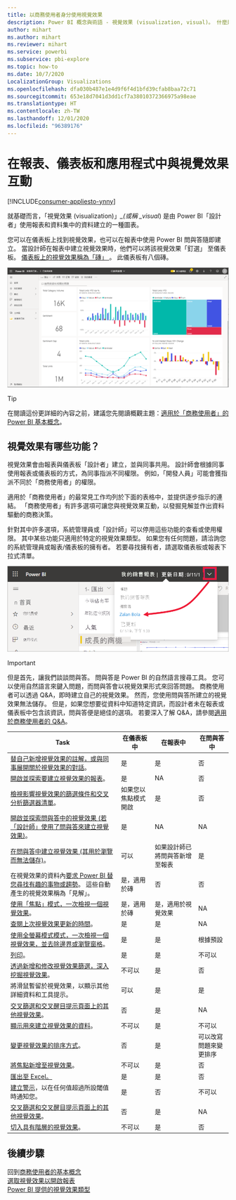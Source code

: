 ```yaml
---
title: 以商務使用者身分使用視覺效果
description: Power BI 概念與術語 - 視覺效果 (visualization, visual)。 什麼是 Power BI 視覺效果 (visualization, visual)。
author: mihart
ms.author: mihart
ms.reviewer: mihart
ms.service: powerbi
ms.subservice: pbi-explore
ms.topic: how-to
ms.date: 10/7/2020
LocalizationGroup: Visualizations
ms.openlocfilehash: dfa030b487e1e4d9f6f4d1bfd39cfab8baa72c71
ms.sourcegitcommit: 653e18d7041d3dd1cf7a38010372366975a98eae
ms.translationtype: HT
ms.contentlocale: zh-TW
ms.lasthandoff: 12/01/2020
ms.locfileid: "96389176"
---
```

# <a name="interact-with-visuals-in-reports-dashboards-and-apps"></a>在報表、儀表板和應用程式中與視覺效果互動

[!INCLUDE[consumer-appliesto-ynny](../includes/consumer-appliesto-ynny.md)]

就基礎而言，「視覺效果 (visualization)」*_(或稱 _visual*) 是由 Power BI「設計者」使用報表和資料集中的資料建立的一種圖表。 

您可以在儀表板上找到視覺效果，也可以在報表中使用 Power BI 問與答隨即建立。 當設計師在報表中建立視覺效果時，他們可以將該視覺效果「釘選」  至儀表板。 [儀表板上的視覺效果稱為「磚」  ](end-user-tiles.md)。 此儀表板有八個磚。 

![儀表板與磚](media/end-user-visualizations/power-bi-dashboard.png)

> [!TIP]
> 在閱讀這份更詳細的內容之前，建議您先閱讀概觀主題：[適用於「商務使用者」的 Power BI 基本概念](end-user-basic-concepts.md)。

## <a name="what-can-i-do-with-visuals"></a>視覺效果有哪些功能？

視覺效果會由報表與儀表板「設計者」建立，並與同事共用。 設計師會根據同事使用報表或儀表板的方式，為同事指派不同權限。 例如，「開發人員」可能會獲指派不同於「商務使用者」的權限。 

適用於「商務使用者」的最常見工作均列於下面的表格中，並提供逐步指示的連結。 「商務使用者」有許多選項可讓您與視覺效果互動，以發掘見解並作出資料驅動的商務決策。  

針對其中許多選項，系統管理員或「設計師」可以停用這些功能的查看或使用權限。 其中某些功能只適用於特定的視覺效果類型。  如果您有任何問題，請洽詢您的系統管理員或報表/儀表板的擁有者。 若要尋找擁有者，請選取儀表板或報表下拉式清單。 

![顯示擁有者的標題下拉式清單](media/end-user-visualizations/power-bi-designer.png)


> [!IMPORTANT]
> 但是首先，讓我們談談問與答。 問與答是 Power BI 的自然語言搜尋工具。 您可以使用自然語言來鍵入問題，而問與答會以視覺效果形式來回答問題。 商務使用者可以透過 Q&A，即時建立自己的視覺效果。 然而，您使用問與答所建立的視覺效果無法儲存。 但是，如果您想要從資料中知道特定資訊，而設計者未在報表或儀表板中包含該資訊，問與答便是絕佳的選項。 若要深入了解 Q&A，請參閱[適用於商務使用者的 Q&A](end-user-q-and-a.md)。



|Task  |在儀表板中  |在報表中  | 在問與答中
|---------|---------|---------|--------|
|[替自己新增視覺效果的註解，或與同事展開關於視覺效果的對話](end-user-comment.md)。     |  是       |   是      |  否  |
|[開啟並探索要建立視覺效果的報表](end-user-tiles.md)。     |    是     |   NA      |  否 |
|[檢視影響視覺效果的篩選條件和交叉分析篩選器清單](end-user-report-filter.md)。     |    如果您以焦點模式開啟     |   是      |  否 |
|[開啟並探索問與答中的視覺效果 (若「設計師」使用了問與答來建立視覺效果)](end-user-q-and-a.md)。     |   是      |   NA      |  NA  |
|[在問與答中建立視覺效果 (其用於瀏覽而無法儲存)](end-user-q-and-a.md)。     |   可以      |   如果設計師已將問與答新增至報表      |  是  |
|在視覺效果的資料內[要求 Power BI 替您尋找有趣的事物或趨勢](end-user-insights.md)。  這些自動產生的視覺效果稱為「見解」。     |    是，適用於磚    |  否       | 否   |
|[使用「焦點」模式，一次檢視一個視覺效果](end-user-focus.md)。     | 是，適用於磚        |   是，適用於視覺效果      | NA  |
|[查閱上次視覺效果更新的時間](end-user-fresh.md)。     |  是       |    是     | NA  |
|[使用全螢幕模式模式，一次檢視一個視覺效果，並去除邊界或瀏覽窗格](end-user-focus.md)。     |   是      |  是       | 根據預設  |
|[列印](end-user-print.md)。     |  是       |   是      | 不可以  |
|[透過新增和修改視覺效果篩選，深入挖掘視覺效果](end-user-report-filter.md)。     |    不可以     |   是      | 否  |
|將滑鼠暫留於視覺效果，以顯示其他詳細資料和工具提示。     |    可以     |   是      | 是  |
|[交叉篩選和交叉醒目提示頁面上的其他視覺效果](end-user-interactions.md)。    |   否      |   是      | NA  |
|[顯示用來建立視覺效果的資料](end-user-show-data.md)。     |  不可以       |   是      | 不可以  |
| [變更視覺效果的排序方式](end-user-change-sort.md)。 | 否  | 是  | 可以改寫問題來變更排序  |
| [將焦點新增至視覺效果](end-user-spotlight.md)。 | 不可以  | 是  |  否 |
| [匯出至 Excel。](end-user-export.md) | 是 | 是 | 否|
| [建立警示](end-user-alerts.md)，以在任何值超過所設閾值時通知您。  | 是  | 否  | 不可以 |
| [交叉篩選和交叉醒目提示頁面上的其他視覺效果](end-user-report-filter.md)。  | 否      | 是  | NA |
| [切入具有階層的視覺效果](end-user-drill.md)。  | 不可以  | 是   | 否 |

## <a name="next-steps"></a>後續步驟
回到[商務使用者的基本概念](end-user-basic-concepts.md)    
[選取視覺效果以開啟報表](end-user-report-open.md)    
[Power BI 提供的視覺效果類型](end-user-visual-type.md)